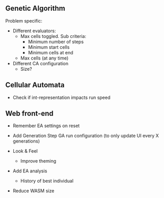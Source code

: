 Genetic Algorithm
-----------------

Problem specific:
- Different evaluators:
    - Max cells toggled. Sub criteria:
        - Minimum number of steps
        - Minimum start cells
        - Minimum cells at end
    - Max cells (at any time)
- Different CA configuration
    - Size?    

Cellular Automata
-----------------

- Check if int-representation impacts run speed

Web front-end
-------------

- Remember EA settings on reset
- Add Generation Step GA run configuration (to only update UI every X generations)
- Look & Feel
    - Improve theming
- Add EA analysis
    - History of best individual

- Reduce WASM size